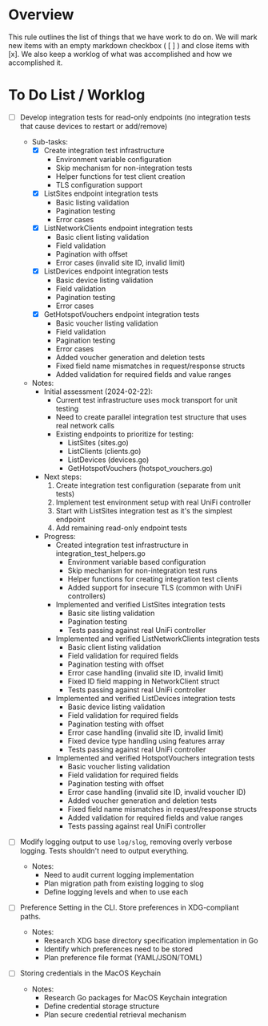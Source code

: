 # Overview

This rule outlines the list of things that we have work to do on.  We will mark new items with an empty markdown checkbox ( [ ] ) and close items with [x].  We also keep a worklog of what was accomplished and how we accomplished it.

# To Do List / Worklog

- [ ] Develop integration tests for read-only endpoints (no integration tests that cause devices to restart or add/remove)
  - Sub-tasks:
    - [x] Create integration test infrastructure
      - Environment variable configuration
      - Skip mechanism for non-integration tests
      - Helper functions for test client creation
      - TLS configuration support
    - [x] ListSites endpoint integration tests
      - Basic listing validation
      - Pagination testing
      - Error cases
    - [x] ListNetworkClients endpoint integration tests
      - Basic client listing validation
      - Field validation
      - Pagination with offset
      - Error cases (invalid site ID, invalid limit)
    - [x] ListDevices endpoint integration tests
      - Basic device listing validation
      - Field validation
      - Pagination testing
      - Error cases
    - [x] GetHotspotVouchers endpoint integration tests
      - Basic voucher listing validation
      - Field validation
      - Pagination testing
      - Error cases
      - Added voucher generation and deletion tests
      - Fixed field name mismatches in request/response structs
      - Added validation for required fields and value ranges
  - Notes:
    - Initial assessment (2024-02-22):
      - Current test infrastructure uses mock transport for unit testing
      - Need to create parallel integration test structure that uses real network calls
      - Existing endpoints to prioritize for testing:
        - ListSites (sites.go)
        - ListClients (clients.go)
        - ListDevices (devices.go)
        - GetHotspotVouchers (hotspot_vouchers.go)
    - Next steps:
      1. Create integration test configuration (separate from unit tests)
      2. Implement test environment setup with real UniFi controller
      3. Start with ListSites integration test as it's the simplest endpoint
      4. Add remaining read-only endpoint tests
    - Progress:
      - Created integration test infrastructure in integration_test_helpers.go
        - Environment variable based configuration
        - Skip mechanism for non-integration test runs
        - Helper functions for creating integration test clients
        - Added support for insecure TLS (common with UniFi controllers)
      - Implemented and verified ListSites integration tests
        - Basic site listing validation
        - Pagination testing
        - Tests passing against real UniFi controller
      - Implemented and verified ListNetworkClients integration tests
        - Basic client listing validation
        - Field validation for required fields
        - Pagination testing with offset
        - Error case handling (invalid site ID, invalid limit)
        - Fixed ID field mapping in NetworkClient struct
        - Tests passing against real UniFi controller
      - Implemented and verified ListDevices integration tests
        - Basic device listing validation
        - Field validation for required fields
        - Pagination testing with offset
        - Error case handling (invalid site ID, invalid limit)
        - Fixed device type handling using features array
        - Tests passing against real UniFi controller
      - Implemented and verified HotspotVouchers integration tests
        - Basic voucher listing validation
        - Field validation for required fields
        - Pagination testing with offset
        - Error case handling (invalid site ID, invalid voucher ID)
        - Added voucher generation and deletion tests
        - Fixed field name mismatches in request/response structs
        - Added validation for required fields and value ranges
        - Tests passing against real UniFi controller

- [ ] Modify logging output to use `log/slog`, removing overly verbose logging.  Tests shouldn't need to output everything.
  - Notes:
    - Need to audit current logging implementation
    - Plan migration path from existing logging to slog
    - Define logging levels and when to use each

- [ ] Preference Setting in the CLI.  Store preferences in XDG-compliant paths.
  - Notes:
    - Research XDG base directory specification implementation in Go
    - Identify which preferences need to be stored
    - Plan preference file format (YAML/JSON/TOML)

- [ ] Storing credentials in the MacOS Keychain
  - Notes:
    - Research Go packages for MacOS Keychain integration
    - Define credential storage structure
    - Plan secure credential retrieval mechanism
